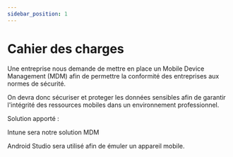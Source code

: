 ```yaml
---
sidebar_position: 1
---
```


# Cahier des charges

Une entreprise nous demande de mettre en place un Mobile Device Management (MDM) afin de permettre la conformité des entreprises aux normes de sécurité.

On devra donc sécuriser et proteger les données sensibles afin de garantir l'intégrité des ressources mobiles dans un environnement professionnel.

Solution apporté : 

Intune sera notre solution MDM

Android Studio sera utilisé afin de émuler un appareil mobile.
